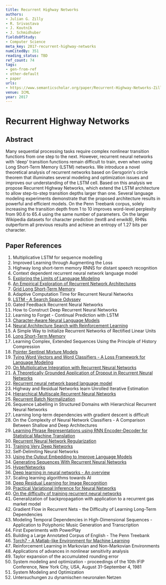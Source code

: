 ```yaml
---
title: Recurrent Highway Networks
authors:
- Julian G. Zilly
- R. Srivastava
- J. Koutník
- J. Schmidhuber
fieldsOfStudy:
- Computer Science
meta_key: 2017-recurrent-highway-networks
numCitedBy: 351
reading_status: TBD
ref_count: 74
tags:
- gen-from-ref
- other-default
- paper
urls:
- https://www.semanticscholar.org/paper/Recurrent-Highway-Networks-Zilly-Srivastava/7dba53e72c182e25e98e8f73a99d75ff69dda0c2?sort=total-citations
venue: ICML
year: 2017
---
```


# Recurrent Highway Networks

## Abstract

Many sequential processing tasks require complex nonlinear transition functions from one step to the next. However, recurrent neural networks with 'deep' transition functions remain difficult to train, even when using Long Short-Term Memory (LSTM) networks. We introduce a novel theoretical analysis of recurrent networks based on Gersgorin's circle theorem that illuminates several modeling and optimization issues and improves our understanding of the LSTM cell. Based on this analysis we propose Recurrent Highway Networks, which extend the LSTM architecture to allow step-to-step transition depths larger than one. Several language modeling experiments demonstrate that the proposed architecture results in powerful and efficient models. On the Penn Treebank corpus, solely increasing the transition depth from 1 to 10 improves word-level perplexity from 90.6 to 65.4 using the same number of parameters. On the larger Wikipedia datasets for character prediction (text8 and enwik8), RHNs outperform all previous results and achieve an entropy of 1.27 bits per character.

## Paper References

1. Multiplicative LSTM for sequence modelling
2. Improved Learning through Augmenting the Loss
3. Highway long short-term memory RNNS for distant speech recognition
4. Context dependent recurrent neural network language model
5. [Exploring the Limits of Language Modeling](2016-exploring-the-limits-of-language-modeling.md)
6. [An Empirical Exploration of Recurrent Network Architectures](2015-an-empirical-exploration-of-recurrent-network-architectures.md)
7. [Grid Long Short-Term Memory](2016-grid-long-short-term-memory.md)
8. Adaptive Computation Time for Recurrent Neural Networks
9. [LSTM - A Search Space Odyssey](2017-lstm-a-search-space-odyssey.md)
10. Gated Feedback Recurrent Neural Networks
11. How to Construct Deep Recurrent Neural Networks
12. Learning to Forget - Continual Prediction with LSTM
13. [Character-Aware Neural Language Models](2016-character-aware-neural-language-models.md)
14. [Neural Architecture Search with Reinforcement Learning](2017-neural-architecture-search-with-reinforcement-learning.md)
15. A Simple Way to Initialize Recurrent Networks of Rectified Linear Units
16. [Long Short-Term Memory](1997-long-short-term-memory.md)
17. Learning Complex, Extended Sequences Using the Principle of History Compression
18. [Pointer Sentinel Mixture Models](2017-pointer-sentinel-mixture-models.md)
19. [Tying Word Vectors and Word Classifiers - A Loss Framework for Language Modeling](2017-tying-word-vectors-and-word-classifiers-a-loss-framework-for-language-modeling.md)
20. [On Multiplicative Integration with Recurrent Neural Networks](2016-on-multiplicative-integration-with-recurrent-neural-networks.md)
21. [A Theoretically Grounded Application of Dropout in Recurrent Neural Networks](2016-a-theoretically-grounded-application-of-dropout-in-recurrent-neural-networks.md)
22. [Recurrent neural network based language model](2010-recurrent-neural-network-based-language-model.md)
23. Highway and Residual Networks learn Unrolled Iterative Estimation
24. [Hierarchical Multiscale Recurrent Neural Networks](2017-hierarchical-multiscale-recurrent-neural-networks.md)
25. [Recurrent Batch Normalization](2017-recurrent-batch-normalization.md)
26. Sequence Labelling in Structured Domains with Hierarchical Recurrent Neural Networks
27. Learning long-term dependencies with gradient descent is difficult
28. On the Complexity of Neural Network Classifiers - A Comparison Between Shallow and Deep Architectures
29. [Learning Phrase Representations using RNN Encoder-Decoder for Statistical Machine Translation](2014-learning-phrase-representations-using-rnn-encoder-decoder-for-statistical-machine-translation.md)
30. [Recurrent Neural Network Regularization](2014-recurrent-neural-network-regularization.md)
31. [Training Very Deep Networks](2015-training-very-deep-networks.md)
32. Self-Delimiting Neural Networks
33. [Using the Output Embedding to Improve Language Models](2017-using-the-output-embedding-to-improve-language-models.md)
34. [Generating Sequences With Recurrent Neural Networks](2013-generating-sequences-with-recurrent-neural-networks.md)
35. [HyperNetworks](2017-hypernetworks.md)
36. [Deep learning in neural networks - An overview](2015-deep-learning-in-neural-networks-an-overview.md)
37. Scaling learning algorithms towards AI
38. [Deep Residual Learning for Image Recognition](2016-deep-residual-learning-for-image-recognition.md)
39. [Practical Variational Inference for Neural Networks](2011-practical-variational-inference-for-neural-networks.md)
40. [On the difficulty of training recurrent neural networks](2013-on-the-difficulty-of-training-recurrent-neural-networks.md)
41. Generalization of backpropagation with application to a recurrent gas market model
42. Gradient Flow in Recurrent Nets - the Difficulty of Learning Long-Term Dependencies
43. Modeling Temporal Dependencies in High-Dimensional Sequences - Application to Polyphonic Music Generation and Transcription
44. First Experiments with PowerPlay
45. Building a Large Annotated Corpus of English - The Penn Treebank
46. [Torch7 - A Matlab-like Environment for Machine Learning](2011-torch7-a-matlab-like-environment-for-machine-learning.md)
47. Reinforcement Learning in Markovian and Non-Markovian Environments
48. Applications of advances in nonlinear sensitivity analysis
49. Taylor expansion of the accumulated rounding error
50. System modeling and optimization - proceedings of the 10th IFIP Conference, New York City, USA, August 31-September 4, 1981
51. System Modeling and Optimization
52. Untersuchungen zu dynamischen neuronalen Netzen
